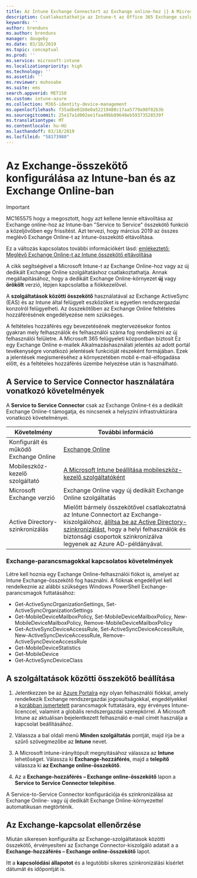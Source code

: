```yaml
---
title: Az Intune Exchange Connectort az Exchange online-hoz |} A Microsoft Intune-ban
description: Csatlakoztathatja az Intune-t az Office 365 Exchange szolgáltatáshoz az Exchange ActiveSync-alapú mobileszköz-felügyelet (MDM) támogatása érdekében.
keywords: ''
author: brenduns
ms.author: brenduns
manager: dougeby
ms.date: 03/18/2019
ms.topic: conceptual
ms.prod: ''
ms.service: microsoft-intune
ms.localizationpriority: high
ms.technology: ''
ms.assetid: ''
ms.reviewer: muhosabe
ms.suite: ems
search.appverid: MET150
ms.custom: intune-azure
ms.collection: M365-identity-device-management
ms.openlocfilehash: f35adbe01b0e0a52219480c17aa5779a98f82b3b
ms.sourcegitcommit: 25e17a1d002ee1faa49bb89648eb59373528539f
ms.translationtype: MT
ms.contentlocale: hu-HU
ms.lasthandoff: 03/18/2019
ms.locfileid: "58173980"
---
```

# <a name="configure-the-exchange-service-connector-for-intune-and-exchange-online"></a>Az Exchange-összekötő konfigurálása az Intune-ban és az Exchange Online-ban
> [!IMPORTANT]  
> MC165575 hogy a megosztott, hogy azt kellene lennie eltávolítása az Exchange online-hoz az Intune-ban "Service to Service" összekötő funkció a közeljövőben egy frissítést. Azt tervezi, hogy március 2019 az összes meglévő Exchange Online-t az Intune-összekötő eltávolítása.
>  
>  Ez a változás kapcsolatos további információkért lásd: [emlékeztető: Meglévő Exchange Online-t az Intune összekötő eltávolítása](whats-new.md#reminder-removal-of-existing-exchange-online-to-intune-connectors-)

A cikk segítségével a Microsoft Intune-t az Exchange Online-hoz vagy az új dedikált Exchange Online szolgáltatáshoz csatlakoztathatja. Annak megállapításához, hogy a dedikált Exchange Online-környezet **új** vagy **örökölt** verzió, lépjen kapcsolatba a fiókkezelővel.

A **szolgáltatások közötti összekötő** használatával az Exchange ActiveSync (EAS) és az Intune által felügyelt eszközöket is egyetlen rendszergazdai konzolról felügyelheti.  Az összekötőben az Exchange Online feltételes hozzáférésének engedélyezése nem szükséges.

A feltételes hozzáférés egy bevezetésének megtervezésekor fontos gyakran mely felhasználók és felhasználói száma fog rendelkezni az új felhasználói felületre. A Microsoft 365 felügyeleti központban biztosít Ez egy Exchange Online e-mailek Alkalmazáshasználati jelentés az adott portál tevékenységre vonatkozó jelentések funkcióját részeként formájában. Ezek a jelentések megismeréséhez a környezetében mobil e-mail-elfogadása előtt, és a feltételes hozzáférés üzembe helyezése után is használható.

## <a name="service-to-service-connector-requirements"></a>A Service to Service Connector használatára vonatkozó követelmények
A **Service to Service Connector** csak az Exchange Online-t és a dedikált Exchange Online-t támogatja, és nincsenek a helyszíni infrastruktúrára vonatkozó követelményei. 


|              Követelmény               |                                                                                                            További információ                                                                                                            |
|----------------------------------------|----------------------------------------------------------------------------------------------------------------------------------------------------------------------------------------------------------------------------------------|
| Konfigurált és működő Exchange Online |                                                                                 [Exchange Online](https://technet.microsoft.com/library/jj200580.aspx)                                                                                 |
|   Mobileszköz-kezelő szolgáltató   |                                                       [A Microsoft Intune beállítása mobileszköz-kezelő szolgáltatóként](mdm-authority-set.md)                                                       |
|       Microsoft Exchange verzió       |                                                                                      Exchange Online vagy új dedikált Exchange Online szolgáltatás                                                                                      |
|    Active Directory-szinkronizálás    | Mielőtt bármely összekötővel csatlakoztatná az Intune Connectort az Exchange-kiszolgálóhoz, [állítsa be az Active Directory-szinkronizálást](/intune/users-add), hogy a helyi felhasználók és biztonsági csoportok szinkronizálva legyenek az Azure AD-példányával. |

### <a name="exchange-cmdlet-requirements"></a>Exchange-parancsmagokkal kapcsolatos követelmények

Létre kell hoznia egy Exchange Online-felhasználói fiókot is, amelyet az Intune Exchange-összekötő fog használni. A fióknak engedéllyel kell rendelkeznie az alábbi szükséges Windows PowerShell Exchange-parancsmagok futtatásához:

 - Get-ActiveSyncOrganizationSettings, Set-ActiveSyncOrganizationSettings
 - Get-MobileDeviceMailboxPolicy, Set-MobileDeviceMailboxPolicy, New-MobileDeviceMailboxPolicy, Remove-MobileDeviceMailboxPolicy
 - Get-ActiveSyncDeviceAccessRule, Set-ActiveSyncDeviceAccessRule, New-ActiveSyncDeviceAccessRule, Remove-ActiveSyncDeviceAccessRule
 - Get-MobileDeviceStatistics
 - Get-MobileDevice
 - Get-ActiveSyncDeviceClass

## <a name="set-up-the-service-to-service-connector"></a>A szolgáltatások közötti összekötő beállítása

1. Jelentkezzen be az [Azure Portalra](https://portal.azure.com) egy olyan felhasználói fiókkal, amely rendelkezik Exchange rendszergazdai jogosultságokkal, engedélyekkel a [korábban ismertetett](#exchange-cmdlet-requirements) parancsmagok futtatására, egy érvényes Intune-licenccel, valamint a globális rendszergazdai szerepkörrel. A Microsoft Intune az aktuálisan bejelentkezett felhasználó e-mail címét használja a kapcsolat beállításához.

2. Válassza a bal oldali menü **Minden szolgáltatás** pontját, majd írja be a szűrő szövegmezőbe az **Intune** nevet.

3. A Microsoft Intune-irányítópult megnyitásához válassza az **Intune** lehetőséget. Válassza ki **Exchange-hozzáférés**, majd a **telepítő** válassza ki **az Exchange online-összekötő**.

4.  Az a **Exchange-hozzáférés – Exchange online-összekötő** lapon a **Service to Service Connector telepítése**. 

A Service-to-Service Connector konfigurációja és szinkronizálása az Exchange Online- vagy új dedikált Exchange Online-környezettel automatikusan megtörténik.

## <a name="validate-your-exchange-connection"></a>Az Exchange-kapcsolat ellenőrzése

Miután sikeresen konfigurálta az Exchange-szolgáltatások közötti összekötő, érvényesíteni az Exchange Connector-kiszolgáló adatait a a **Exchange-hozzáférés – Exchange online-összekötő** lapot.

Itt a **kapcsolódási állapotot** és a legutóbbi sikeres szinkronizálási kísérlet dátumát és időpontját is.

 
